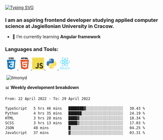 [![Typing SVG](https://readme-typing-svg.herokuapp.com?color=%23e07a5f&size=40&center=false&vCenter=true&multiline=true&width=900&height=70&lines=Hi%2C+my+name+is+Oleg)](https://git.io/typing-svg)

<h3>
  I am an aspiring frontend developer studying applied computer science at Jagiellonian University in Cracow.</h3>

- 🌱 I’m currently learning **Angular framework**

<p align="left">
</p>


<h3 align="left">Languages and Tools:</h3>
<p align="left"> <a href="https://www.w3schools.com/css/" target="_blank" rel="noreferrer"> <img src="https://raw.githubusercontent.com/devicons/devicon/master/icons/css3/css3-original-wordmark.svg" alt="css3" width="40" height="40"/> </a> <a href="https://www.w3.org/html/" target="_blank" rel="noreferrer"> <img src="https://raw.githubusercontent.com/devicons/devicon/master/icons/html5/html5-original-wordmark.svg" alt="html5" width="40" height="40"/> </a> <a href="https://developer.mozilla.org/en-US/docs/Web/JavaScript" target="_blank" rel="noreferrer"> <img src="https://raw.githubusercontent.com/devicons/devicon/master/icons/javascript/javascript-original.svg" alt="javascript" width="40" height="40"/> </a> <a href="https://www.python.org" target="_blank" rel="noreferrer"> <img src="https://raw.githubusercontent.com/devicons/devicon/master/icons/python/python-original.svg" alt="python" width="40" height="40"/> </a> <a href="https://reactjs.org/" target="_blank" rel="noreferrer"> <img src="https://raw.githubusercontent.com/devicons/devicon/master/icons/react/react-original-wordmark.svg" alt="react" width="40" height="40"/> </a> </p>

<p>&nbsp;<img align="center" src="https://github-readme-stats.vercel.app/api?username=ilmonyd&show_icons=true&theme=calm&locale=en" alt="ilmonyd" /></p>


📊 **Weekly development breakdown**
<!--START_SECTION:waka-->

```text
From: 22 April 2022 - To: 29 April 2022

TypeScript   5 hrs 46 mins   ███████▓░░░░░░░░░░░░░░░░░   30.43 %
Python       4 hrs 35 mins   ██████░░░░░░░░░░░░░░░░░░░   24.19 %
HTML         3 hrs 28 mins   ████▓░░░░░░░░░░░░░░░░░░░░   18.34 %
SCSS         3 hrs 13 mins   ████▒░░░░░░░░░░░░░░░░░░░░   17.03 %
JSON         48 mins         █░░░░░░░░░░░░░░░░░░░░░░░░   04.25 %
JavaScript   37 mins         ▓░░░░░░░░░░░░░░░░░░░░░░░░   03.31 %
```

<!--END_SECTION:waka-->
